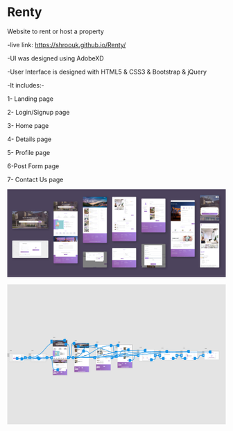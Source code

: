 # Renty

Website to rent or host a property 


 -live link:  https://shroouk.github.io/Renty/

 -UI was designed using AdobeXD

 -User Interface is designed with HTML5 & CSS3 & Bootstrap & jQuery
 
 -It includes:-
 
 1- Landing page
 
 2- Login/Signup page
 
 3- Home page
 
 4- Details page
 
 5- Profile page
 
 6-Post Form page
 
 7- Contact Us page
 
![](imgs/renty2.png)

![](imgs/prototype.PNG)
